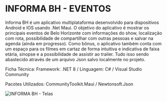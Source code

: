 # INFORMA BH - EVENTOS

Informa BH é um aplicativo multiplataforma desenvolvido para dispositivos Android e IOS usando .Net Maui. O objetivo do aplicativo é mostrar os principais eventos de Belo Horizonte com informações do show, localização com rota, possibilidade de compartilhar com outras pessoas e salvar na agenda (ainda em progresso). Como bônus, o aplicativo também conta com um espaço para os filmes em cartaz de forma intuitiva e indicativa de faixa etária, sinopse e a possibilidade de assistir ao trailer. Tudo isso sendo abastecido através de um arquivo Json salvo localmente no projeto.

Ficha Técnica:
Framework: .NET 8 / 
Linguagem: C# / 
Visual Studio Community

Pacotes Utilizados: 
CommunityToolkit.Maui / 
Newtonsoft.Json

![INFORMA BH - Telas](https://github.com/Leandrolap/InformaBH_Eventos/assets/12981655/27e126b8-cfec-4b0c-8528-f272ee95e6d7)
